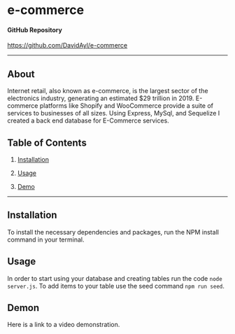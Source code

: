 # e-commerce

#### GitHub Repository
https://github.com/DavidAyl/e-commerce

<hr>

## About

Internet retail, also known as e-commerce, is the largest sector of the electronics industry, generating an estimated $29 trillion in 2019. E-commerce platforms like Shopify and WooCommerce provide a suite of services to businesses of all sizes. Using Express, MySql, and Sequelize I created a back end database for E-Commerce services.

## Table of Contents

1. [Installation](#installation)

2. [Usage](#usage)

3. [Demo](#demo)

<hr>

## Installation

To install the necessary dependencies and packages, run the NPM install command in your terminal.


## Usage

In order to start using your database and creating tables run the code `node server.js`. To add items to your table use the seed command `npm run seed`.

## Demon

Here is a link to a video demonstration.